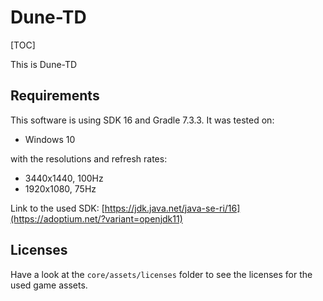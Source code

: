 # Dune-TD

[TOC]

This is Dune-TD

## Requirements

This software is using SDK 16 and Gradle 7.3.3.
It was tested on:

* Windows 10

with the resolutions and refresh rates:

* 3440x1440, 100Hz
* 1920x1080, 75Hz

Link to the used SDK: [https://jdk.java.net/java-se-ri/16](https://adoptium.net/?variant=openjdk11)

## Licenses

Have a look at the `core/assets/licenses` folder to see the licenses for the used game assets.